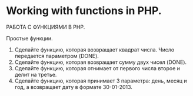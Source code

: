 ﻿# Working with functions in PHP.

 РАБОТА С ФУНКЦИЯМИ В PHP.

 Простые функции.
1. Сделайте функцию, которая возвращает квадрат числа. Число передается параметром (DONE).
2. Сделайте функцию, которая возвращает сумму двух чисел (DONE).
3. Сделайте функцию, которая отнимает от первого числа второе и делит на третье.
4. Сделайте функцию, которая принимает 3 параметра: день, месяц и год, а возвращает дату в формате 30-01-2013.

